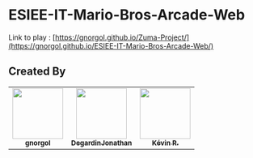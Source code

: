 # ESIEE-IT-Mario-Bros-Arcade-Web
 
Link to play : [https://gnorgol.github.io/Zuma-Project/](https://gnorgol.github.io/ESIEE-IT-Mario-Bros-Arcade-Web/)

## Created By
<table>
  <tr>
    <td align="center"><a href="https://github.com/gnorgol"><img src="https://avatars.githubusercontent.com/u/52493523?v=4?s=100" width="100px;" alt=""/><br /><sub><b>gnorgol</b></sub></a><br /></td>
    <td align="center"><a href="https://github.com/DegardinJonathan"><img src="https://avatars.githubusercontent.com/u/52489184?v=4s=100" width="100px;" alt=""/><br /><sub><b>DegardinJonathan</b></sub></a><br /></td>
    <td align="center"><a href="https://github.com/tomas-ryan-lee"><img src="https://avatars.githubusercontent.com/u/29424183?v=4s=100" width="100px;" alt=""/><br /><sub><b>Kévin R.</b></sub></a><br /></td>
  </tr>
</table>
